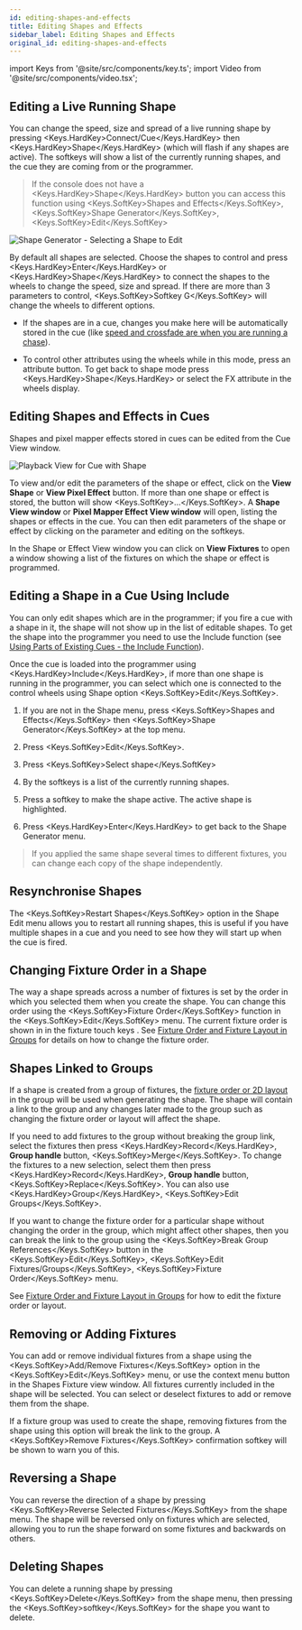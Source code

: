 ```yaml
---
id: editing-shapes-and-effects
title: Editing Shapes and Effects
sidebar_label: Editing Shapes and Effects
original_id: editing-shapes-and-effects
---
```


import Keys from '@site/src/components/key.ts';
import Video from '@site/src/components/video.tsx';

Editing a Live Running Shape
----------------------------

You can change the speed, size and spread of a live running shape by
pressing <Keys.HardKey>Connect/Cue</Keys.HardKey> then <Keys.HardKey>Shape</Keys.HardKey> (which will flash if any shapes are
active). The softkeys will show a list of the currently running shapes,
and the cue they are coming from or the programmer.

>   If the console does not have a <Keys.HardKey>Shape</Keys.HardKey> button you can access this
    function using <Keys.SoftKey>Shapes and Effects</Keys.SoftKey>, <Keys.SoftKey>Shape Generator</Keys.SoftKey>, <Keys.SoftKey>Edit</Keys.SoftKey>

![Shape Generator - Selecting a Shape to Edit](/docs/images/Shape-Generator-Selecting-a-Shape-to-Edit.png)

By default all shapes are selected. Choose the shapes to control and
press <Keys.HardKey>Enter</Keys.HardKey> or <Keys.HardKey>Shape</Keys.HardKey> to connect the shapes to the wheels to
change the speed, size and spread. If there are more than 3 parameters
to control, <Keys.SoftKey>Softkey G</Keys.SoftKey> will change the wheels to different options.

-   If the shapes are in a cue, changes you make here will be
    automatically stored in the cue (like
    [speed and crossfade are when you are running a chase](../chases/chase-playback.md#setting-speed-and-crossfade-for-a-chase)).

-   To control other attributes using the wheels while in this mode,
    press an attribute button. To get back to shape mode press <Keys.HardKey>Shape</Keys.HardKey>
    or select the FX attribute in the wheels display.

Editing Shapes and Effects in Cues
----------------------------------

Shapes and pixel mapper effects stored in cues can be edited from the
Cue View window.

![Playback View for Cue with Shape](/docs/images/Playback-View-for-Cue-with-Shape.png)

To view and/or edit the parameters of the shape or effect, click on the
<strong>View Shape</strong> or <strong>View Pixel Effect</strong> button. If more than one shape or effect
is stored, the button will show <Keys.SoftKey>...</Keys.SoftKey>. A <strong>Shape View window</strong> or **Pixel
Mapper Effect View window** will open, listing the shapes or effects in
the cue. You can then edit parameters of the shape or effect by clicking
on the parameter and editing on the softkeys.

In the Shape or Effect View window you can click on <strong>View Fixtures</strong> to
open a window showing a list of the fixtures on which the shape or
effect is programmed.

Editing a Shape in a Cue Using Include
--------------------------------------

You can only edit shapes which are in the programmer; if you fire a cue
with a shape in it, the shape will not show up in the list of editable
shapes. To get the shape into the programmer you need to use the Include
function (see 
[Using Parts of Existing Cues - the Include Function](../cues/editing-cues.md#using-parts-of-existing-cues-the-include-function)).

Once the cue is loaded into the programmer using <Keys.HardKey>Include</Keys.HardKey>, if more than
one shape is running in the programmer, you can select which one is
connected to the control wheels using Shape option <Keys.SoftKey>Edit</Keys.SoftKey>.

1. If you are not in the Shape menu, press <Keys.SoftKey>Shapes and Effects</Keys.SoftKey> then
<Keys.SoftKey>Shape Generator</Keys.SoftKey> at the top menu.

2. Press <Keys.SoftKey>Edit</Keys.SoftKey>.

3. Press <Keys.SoftKey>Select shape</Keys.SoftKey>

4. By the softkeys is a list of the currently running shapes.

5. Press a softkey to make the shape active. The active shape is
highlighted.

6. Press <Keys.HardKey>Enter</Keys.HardKey> to get back to the Shape Generator menu.

>   If you applied the same shape several times to different fixtures,
    you can change each copy of the shape independently.

Resynchronise Shapes
--------------------

The <Keys.SoftKey>Restart Shapes</Keys.SoftKey> option in the Shape Edit menu allows you to
restart all running shapes, this is useful if you have multiple shapes
in a cue and you need to see how they will start up when the cue is
fired.

Changing Fixture Order in a Shape
---------------------------------

The way a shape spreads across a number of fixtures is set by the order
in which you selected them when you create the shape. You can change
this order using the <Keys.SoftKey>Fixture Order</Keys.SoftKey> function in the <Keys.SoftKey>Edit</Keys.SoftKey> menu.
The current fixture order is shown in in the fixture touch keys . See
[Fixture Order and Fixture Layout in Groups](../controlling-fixtures/fixture-groups.md#fixture-order-and-fixture-layout-in-groups)
for details on how to change the fixture order.

Shapes Linked to Groups
-----------------------

If a shape is created from a group of fixtures, the 
[fixture order or 2D layout](../controlling-fixtures/fixture-groups.md#fixture-order-and-fixture-layout-in-groups)
in the group will be used when generating the shape. The shape
will contain a link to the group and any changes later made to the group
such as changing the fixture order or layout will affect the shape.

If you need to add fixtures to the group without breaking the group
link, select the fixtures then press <Keys.HardKey>Record</Keys.HardKey>, <strong>Group handle</strong> button,
<Keys.SoftKey>Merge</Keys.SoftKey>. To change the fixtures to a new selection, select them then
press <Keys.HardKey>Record</Keys.HardKey>, <strong>Group handle</strong> button, <Keys.SoftKey>Replace</Keys.SoftKey>. You can also use
<Keys.HardKey>Group</Keys.HardKey>, <Keys.SoftKey>Edit Groups</Keys.SoftKey>.

If you want to change the fixture order for a particular shape without
changing the order in the group, which might affect other shapes, then
you can break the link to the group using the <Keys.SoftKey>Break Group References</Keys.SoftKey>
button in the <Keys.SoftKey>Edit</Keys.SoftKey>, <Keys.SoftKey>Edit Fixtures/Groups</Keys.SoftKey>, <Keys.SoftKey>Fixture Order</Keys.SoftKey> menu.

See [Fixture Order and Fixture Layout in Groups](../controlling-fixtures/fixture-groups.md#fixture-order-and-fixture-layout-in-groups) for how to edit the fixture order or
layout.

Removing or Adding Fixtures
---------------------------

You can add or remove individual fixtures from a shape using the
<Keys.SoftKey>Add/Remove Fixtures</Keys.SoftKey> option in the <Keys.SoftKey>Edit</Keys.SoftKey> menu, or use the context
menu button in the Shapes Fixture view window. All fixtures currently
included in the shape will be selected. You can select or deselect
fixtures to add or remove them from the shape.

If a fixture group was used to create the shape, removing fixtures from
the shape using this option will break the link to the group. A <Keys.SoftKey>Remove
Fixtures</Keys.SoftKey> confirmation softkey will be shown to warn you of this.

Reversing a Shape
-----------------

You can reverse the direction of a shape by pressing <Keys.SoftKey>Reverse Selected
Fixtures</Keys.SoftKey> from the shape menu. The shape will be reversed only on
fixtures which are selected, allowing you to run the shape forward on
some fixtures and backwards on others.

Deleting Shapes
---------------

You can delete a running shape by pressing <Keys.SoftKey>Delete</Keys.SoftKey> from the shape
menu, then pressing the <Keys.SoftKey>softkey</Keys.SoftKey> for the shape you want to delete.